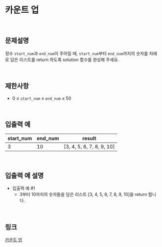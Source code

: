 # 카운트 업

<br>

## 문제설명
정수 `start_num`과 `end_num`이 주어질 때, `start_num`부터 `end_num`까지의 숫자를 차례로 담은 리스트를 return 하도록 solution 함수를 완성해 주세요.

<br>

## 제한사항
- 0 ≤ `start_num` ≤ `end_num` ≤ 50

<br>

## 입출력 예
| start_num | end_num | result |
|---|---|---|
| 3 | 10 | [3, 4, 5, 6, 7, 8, 9, 10] |

<br>

## 입출력 예 설명
- 입출력 예 #1
    - 3부터 10까지의 숫자들을 담은 리스트 [3, 4, 5, 6, 7, 8, 9, 10]을 return 합니다.

<br>

## 링크
[카운트 업](https://school.programmers.co.kr/learn/courses/30/lessons/181920)
